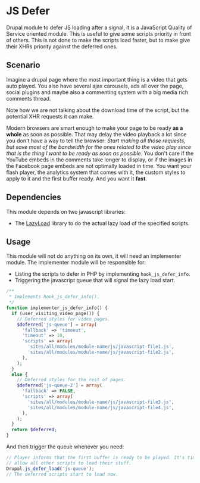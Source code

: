 JS Defer
========

Drupal module to defer JS loading after a signal, it is a JavaScript Quality of
Service oriented module. This is useful to give some scripts priority in front
of others. This is not done to make the scripts load faster, but to make give
their XHRs priority against the deferred ones.

## Scenario

Imagine a drupal page where the most important thing is a video that gets auto
played. You also have several ajax carousels, ads all over the page, social
plugins and maybe also a commenting system with a big media rich comments
thread.

Note how we are not talking about the download time of the script, but the
potential XHR requests it can make.

Modern browsers are smart enough to make your page to be ready **as a whole** as
soon as possible. That may delay the video playback a lot since you don't have a
way to tell the browser: _Start making all those requests, but save most of the
bandwidth for the ones related to the video play since that is the thing I want
to be ready as soon as possible_. You don't care if the YouTube embeds in the
comments take longer to display, or if the images in the Facebook page embeds
are not optimally loaded in time. You want your flash player, the analytics
system that comes with it, the custom styles to apply to it and the first buffer
ready. And you want it **fast**.

## Dependencies

This module depends on two javascript libraries:

  - The [LazyLoad](https://github.com/rgrove/lazyload) library to do the actual
  lazy load of the specified scripts.

## Usage

This module will not do anything on its own, it will need an implementer module.
The implementer module will be responsible for:

  - Listing the scripts to defer in PHP by implementing `hook_js_defer_info`.
  - Triggering the javascript queue that will signal the lazy load start.

```php
/**
 * Implements hook_js_defer_info().
 */
function implementer_js_defer_info() {
  if (user_visiting_video_page()) {
    // Deferred styles for video pages.
    $deferred['js-queue'] = array(
      'fallback' => 'timeout',
      'timeout' => 10,
      'scripts' => array(
        'sites/all/modules/module-name/js/javascript-file1.js',
        'sites/all/modules/module-name/js/javascript-file2.js',
      ),
    );
  }
  else {
    // Deferred styles for the rest of pages.
    $deferred['js-queue-2'] = array(
      'fallback' => FALSE,
      'scripts' => array(
        'sites/all/modules/module-name/js/javascript-file3.js',
        'sites/all/modules/module-name/js/javascript-file4.js',
      ),
    );
  }
  return $deferred;
}
```

And then trigger the queue whenever you need:

```js
// Player informs that the first buffer is ready to be played. It's time to
// allow all other scripts to load their stuff.
Drupal.js_defer_load('js-queue');
// The deferred scripts start to load now.
```
